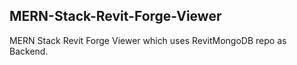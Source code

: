 ## MERN-Stack-Revit-Forge-Viewer
MERN Stack Revit Forge Viewer which uses RevitMongoDB repo as Backend.
